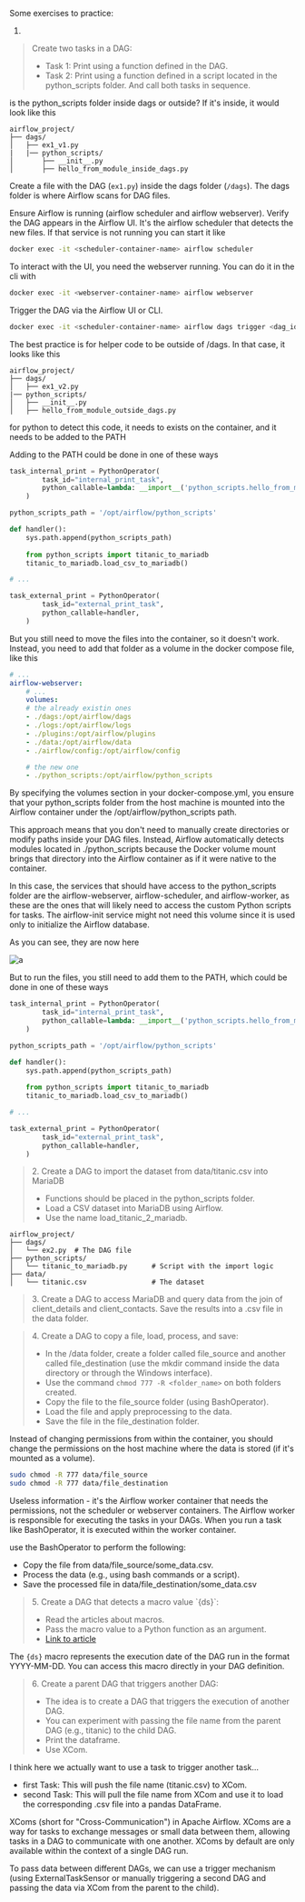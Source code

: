 Some exercises to practice:

1. 
> Create two tasks in a DAG:
> * Task 1: Print using a function defined in the DAG.
> * Task 2: Print using a function defined in a script located in the python_scripts folder.
> And call both tasks in sequence.

is the python_scripts folder inside dags or outside? If it's inside, it would look like this

```none
airflow_project/
├── dags/
│   ├── ex1_v1.py
|   |── python_scripts/
│       ├── __init__.py
│       ├── hello_from_module_inside_dags.py
```

Create a file with the DAG (`ex1.py`) inside the dags folder (`/dags`). The dags folder is where Airflow scans for DAG files.

Ensure Airflow is running (airflow scheduler and airflow webserver). Verify the DAG appears in the Airflow UI. It's the airflow scheduler that detects the new files. If that service is not running you can start it like

```bash
docker exec -it <scheduler-container-name> airflow scheduler
```

To interact with the UI, you need the webserver running. You can do it in the cli with

```bash
docker exec -it <webserver-container-name> airflow webserver
```

Trigger the DAG via the Airflow UI or CLI.

```bash
docker exec -it <scheduler-container-name> airflow dags trigger <dag_id>
```

The best practice is for helper code to be outside of /dags. In that case, it looks like this

```none
airflow_project/
├── dags/
│   ├── ex1_v2.py
|── python_scripts/
│   ├── __init__.py
│   ├── hello_from_module_outside_dags.py
```

for python to detect this code, it needs to exists on the container, and it needs to be added to the PATH

Adding to the PATH could be done in one of these ways

```python
task_internal_print = PythonOperator(
        task_id="internal_print_task",
        python_callable=lambda: __import__('python_scripts.hello_from_module_outside_dags').hello_from_module_outside_dags.say_hi,
    )
```

```python
python_scripts_path = '/opt/airflow/python_scripts'

def handler():
    sys.path.append(python_scripts_path)
    
    from python_scripts import titanic_to_mariadb
    titanic_to_mariadb.load_csv_to_mariadb()

# ...

task_external_print = PythonOperator(
        task_id="external_print_task",
        python_callable=handler,
    )
```

But you still need to move the files into the container, so it doesn't work. Instead, you need to add that folder as a volume in the docker compose file, like this

```yml
# ...
airflow-webserver:
    # ...
    volumes:
    # the already existin ones
    - ./dags:/opt/airflow/dags
    - ./logs:/opt/airflow/logs
    - ./plugins:/opt/airflow/plugins
    - ./data:/opt/airflow/data
    - ./airflow/config:/opt/airflow/config

    # the new one
    - ./python_scripts:/opt/airflow/python_scripts
```

By specifying the volumes section in your docker-compose.yml, you ensure that your python_scripts folder from the host machine is mounted into the Airflow container under the /opt/airflow/python_scripts path.

This approach means that you don't need to manually create directories or modify paths inside your DAG files. Instead, Airflow automatically detects modules located in ./python_scripts because the Docker volume mount brings that directory into the Airflow container as if it were native to the container.

In this case, the services that should have access to the python_scripts folder are the airflow-webserver, airflow-scheduler, and airflow-worker, as these are the ones that will likely need to access the custom Python scripts for tasks. The airflow-init service might not need this volume since it is used only to initialize the Airflow database.

As you can see, they are now here

![a](2024-12-19-18-43-17.png)

But to run the files, you still need to add them to the PATH, which could be done in one of these ways

```python
task_internal_print = PythonOperator(
        task_id="internal_print_task",
        python_callable=lambda: __import__('python_scripts.hello_from_module_outside_dags').hello_from_module_outside_dags.say_hi,
    )
```

```python
python_scripts_path = '/opt/airflow/python_scripts'

def handler():
    sys.path.append(python_scripts_path)
    
    from python_scripts import titanic_to_mariadb
    titanic_to_mariadb.load_csv_to_mariadb()

# ...

task_external_print = PythonOperator(
        task_id="external_print_task",
        python_callable=handler,
    )
```

<blockquote>
2. Create a DAG to import the dataset from data/titanic.csv into MariaDB

* Functions should be placed in the python_scripts folder.
* Load a CSV dataset into MariaDB using Airflow.
* Use the name load_titanic_2_mariadb.

</blockquote>

```none
airflow_project/
├── dags/
│   └── ex2.py  # The DAG file
├── python_scripts/
│   └── titanic_to_mariadb.py      # Script with the import logic
├── data/
│   └── titanic.csv                # The dataset
```

<blockquote>
3. Create a DAG to access MariaDB and query data from the join of client_details and client_contacts. Save the results into a .csv file in the data folder.
</blockquote>

<blockquote>
4. Create a DAG to copy a file, load, process, and save:
    
- In the /data folder, create a folder called file_source and another called file_destination (use the mkdir command inside the data directory or through the Windows interface).
- Use the command `chmod 777 -R <folder_name>` on both folders created.
- Copy the file to the file_source folder (using BashOperator).
- Load the file and apply preprocessing to the data.
- Save the file in the file_destination folder.
</blockquote>

Instead of changing permissions from within the container, you should change the permissions on the host machine where the data is stored (if it's mounted as a volume).

```bash
sudo chmod -R 777 data/file_source
sudo chmod -R 777 data/file_destination
```

Useless information - it's the Airflow worker container that needs the permissions, not the scheduler or webserver containers. The Airflow worker is responsible for executing the tasks in your DAGs. When you run a task like BashOperator, it is executed within the worker container.

use the BashOperator to perform the following:

* Copy the file from data/file_source/some_data.csv.
* Process the data (e.g., using bash commands or a script).
* Save the processed file in data/file_destination/some_data.csv

<blockquote>
5. Create a DAG that detects a macro value `{ds}`:

- Read the articles about macros.
- Pass the macro value to a Python function as an argument.
- [Link to article](https://medium.com/@laxmirathaur11/airflow-beyond-basics-part-4-6215e8e5d6be)
</blockquote>

The `{ds}` macro represents the execution date of the DAG run in the format YYYY-MM-DD. You can access this macro directly in your DAG definition.

<blockquote>
6. Create a parent DAG that triggers another DAG:

- The idea is to create a DAG that triggers the execution of another DAG.
- You can experiment with passing the file name from the parent DAG (e.g., titanic) to the child DAG.
- Print the dataframe.
- Use XCom.
</blockquote>

I think here we actually want to use a task to trigger another task...
* first Task: This will push the file name (titanic.csv) to XCom.
* second Task: This will pull the file name from XCom and use it to load the corresponding .csv file into a pandas DataFrame.


XComs (short for "Cross-Communication") in Apache Airflow. XComs are a way for tasks to exchange messages or small data between them, allowing tasks in a DAG to communicate with one another. XComs by default are only available within the context of a single DAG run.

To pass data between different DAGs, we can use a trigger mechanism (using ExternalTaskSensor or manually triggering a second DAG and passing the data via XCom from the parent to the child).

